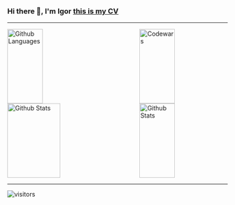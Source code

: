 ### Hi there 👋, I'm Igor <a href="https://defleppard333.github.io/">this is my CV</a>
__________________


<img height="170em" width="40%" align="right" alt="Codewars" src="https://github-readme-codewars-stats.herokuapp.com/api/?username=defleppard&card&colormode=dark_mode"/>
<img height="170em" width="40%" alt="Github Languages" src="https://github-readme-stats-eight-theta.vercel.app/api/top-langs/?username=defleppard333&layout=compact" />
<img height="170em" width="40%" align="right" alt="Github Stats" src="https://github-readme-streak-stats.herokuapp.com/?user=defleppard333" />
<img height="170em" width="49%" alt="Github Stats" src="https://github-readme-stats.vercel.app/api?username=defleppard333&show_icons=true&theme=default" />



___
![visitors](https://visitor-badge.glitch.me/badge?page_id=defleppard33.defleppard333&left_color=green&right_color=red)


